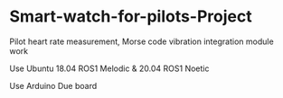 # Smart-watch-for-pilots-Project
Pilot heart rate measurement, Morse code vibration integration module work

Use Ubuntu 18.04 ROS1 Melodic & 20.04 ROS1 Noetic

Use Arduino Due board
